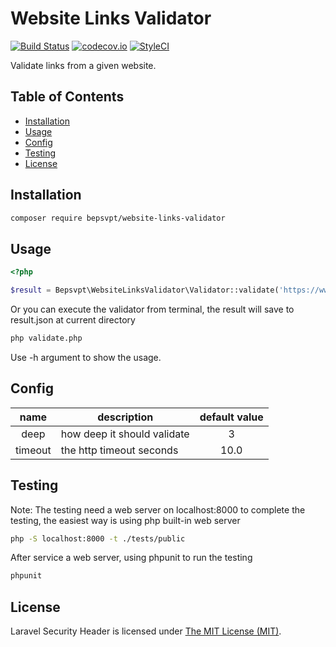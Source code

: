 # Website Links Validator

[![Build Status](https://travis-ci.org/BePsvPT/website-links-validator.svg?branch=master)](https://travis-ci.org/BePsvPT/website-links-validator)
[![codecov.io](https://codecov.io/github/BePsvPT/website-links-validator/coverage.svg?branch=master)](https://codecov.io/github/BePsvPT/website-links-validator?branch=master)
[![StyleCI](https://styleci.io/repos/52674497/shield?style=flat)](https://styleci.io/repos/52674497)

Validate links from a given website.

## Table of Contents

- [Installation](#installation)
- [Usage](#usage)
- [Config](#config)
- [Testing](#testing)
- [License](#license)

## Installation

```bash
composer require bepsvpt/website-links-validator
```

## Usage

```php
<?php

$result = Bepsvpt\WebsiteLinksValidator\Validator::validate('https://www.google.com/', $config = []);
```

Or you can execute the validator from terminal, the result will save to result.json at current directory

```bash
php validate.php
```

Use -h argument to show the usage. 

## Config

|   name  |         description         | default value |
|:-------:|-----------------------------|:-------------:|
|   deep  | how deep it should validate |       3       |
| timeout | the http timeout seconds    |      10.0     |

## Testing

Note: The testing need a web server on localhost:8000 to complete the testing, the easiest way is using php built-in web server

```bash
php -S localhost:8000 -t ./tests/public
```

After service a web server, using phpunit to run the testing

```bash
phpunit
```

## License

Laravel Security Header is licensed under [The MIT License (MIT)](LICENSE).
